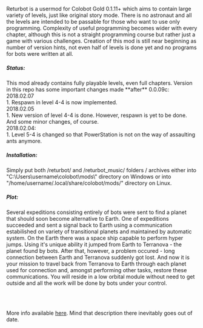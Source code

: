 Returbot is a usermod for Colobot Gold 0.1.11+ which aims to contain large variety of levels, just like original story mode. There is no astronaut and all the levels are intended to be passable for those who want to use only programming. Complexity of useful programming becomes wider with every chapter, although this is not a straight programming course but rather just a game with various challenges. Creation of this mod is still near beginning as number of version hints, not even half of levels is done yet and no programs for bots were written at all.

<h5>Status:</h5>
This mod already contains fully playable levels, even full chapters. Version in this repo has some important changes made **after** 0.0.09c:
<br>
2018.02.07
<br>
1. Respawn in level 4-4 is now implemented.
<br>
2018.02.05
<br>
1. New version of level 4-4 is done. However, respawn is yet to be done.
<br>
And some minor changes, of course.
<br>
2018.02.04:
<br>
1. Level 5-4 is changed so that PowerStation is not on the way of assaulting ants anymore.

<h5>Installation:</h5>
Simply put both /returbot/ and /returbot_music/ folders / archives either into "C:\Users\username\colobot\mods\" directory on Windows or into "/home/username/.local/share/colobot/mods/" directory on Linux.

<h5>Plot:</h5>
Several expeditions consisting entirely of bots were sent to find a planet that should soon become alternative to Earth. One of expeditions succeeded and sent a signal back to Earth using a communication estabilished on variety of transitional planets and maintained by automatic system. On the Earth there was a space ship capable to perform hyper jumps. Using it's unique ability it jumped from Earth to Terranova - the planet found by bots. After that, however, a problem occured - long connection between Earth and Terranova suddenly got lost. And now it is your mission to travel back from Terranova to Earth through each planet used for connection and, amongst performing other tasks, restore these communications. You will reside in a low orbital module without need to get outside and all the work will be done by bots under your control.

<br><br>

More info available [here](https://colobot.info/forum/showthread.php?tid=949&pid=8033). Mind that description there inevitably goes out of date.
